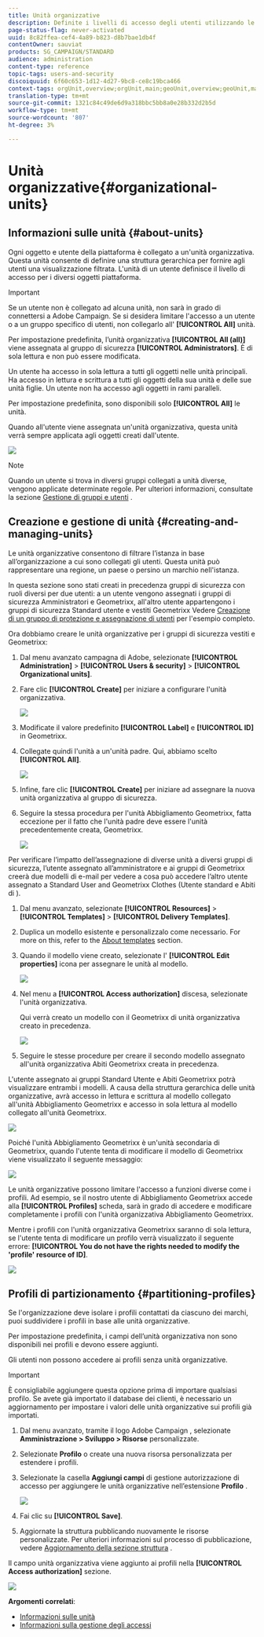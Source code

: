 ```yaml
---
title: Unità organizzative
description: Definite i livelli di accesso degli utenti utilizzando le unità organizzative.
page-status-flag: never-activated
uuid: 8c82ffea-cef4-4a89-b823-d8b7bae1db4f
contentOwner: sauviat
products: SG_CAMPAIGN/STANDARD
audience: administration
content-type: reference
topic-tags: users-and-security
discoiquuid: 6f60c653-1d12-4d27-9bc8-ce8c19bca466
context-tags: orgUnit,overview;orgUnit,main;geoUnit,overview;geoUnit,main
translation-type: tm+mt
source-git-commit: 1321c84c49de6d9a318bbc5bb8a0e28b332d2b5d
workflow-type: tm+mt
source-wordcount: '807'
ht-degree: 3%

---
```



# Unità organizzative{#organizational-units}

## Informazioni sulle unità {#about-units}

Ogni oggetto e utente della piattaforma è collegato a un&#39;unità organizzativa. Questa unità consente di definire una struttura gerarchica per fornire agli utenti una visualizzazione filtrata. L&#39;unità di un utente definisce il livello di accesso per i diversi oggetti piattaforma.

>[!IMPORTANT]
>
>Se un utente non è collegato ad alcuna unità, non sarà in grado di connettersi a  Adobe Campaign. Se si desidera limitare l&#39;accesso a un utente o a un gruppo specifico di utenti, non collegarlo all&#39; **[!UICONTROL All]** unità.
>
>Per impostazione predefinita, l’unità organizzativa **[!UICONTROL All (all)]** viene assegnata al gruppo di sicurezza **[!UICONTROL Administrators]**. È di sola lettura e non può essere modificata.

Un utente ha accesso in sola lettura a tutti gli oggetti nelle unità principali. Ha accesso in lettura e scrittura a tutti gli oggetti della sua unità e delle sue unità figlie. Un utente non ha accesso agli oggetti in rami paralleli.

Per impostazione predefinita, sono disponibili solo **[!UICONTROL All]** le unità.

Quando all&#39;utente viene assegnata un&#39;unità organizzativa, questa unità verrà sempre applicata agli oggetti creati dall&#39;utente.

![](assets/user_management_2.png)

>[!NOTE]
>
>Quando un utente si trova in diversi gruppi collegati a unità diverse, vengono applicate determinate regole. Per ulteriori informazioni, consultate la sezione [Gestione di gruppi e utenti](../../administration/using/managing-groups-and-users.md) .

## Creazione e gestione di unità {#creating-and-managing-units}

Le unità organizzative consentono di filtrare l’istanza in base all’organizzazione a cui sono collegati gli utenti. Questa unità può rappresentare una regione, un paese o persino un marchio nell&#39;istanza.

In questa sezione sono stati creati in precedenza gruppi di sicurezza con ruoli diversi per due utenti: a un utente vengono assegnati i gruppi di sicurezza Amministratori e Geometrixx, all&#39;altro utente appartengono i gruppi di sicurezza Standard utente e vestiti Geometrixx Vedere [Creazione di un gruppo di protezione e assegnazione di utenti](../../administration/using/managing-groups-and-users.md#creating-a-security-group-and-assigning-users) per l&#39;esempio completo.

Ora dobbiamo creare le unità organizzative per i gruppi di sicurezza vestiti e Geometrixx:

1. Dal menu avanzato  campagna di Adobe, selezionate **[!UICONTROL Administration]** > **[!UICONTROL Users & security]** > **[!UICONTROL Organizational units]**.
1. Fare clic **[!UICONTROL Create]** per iniziare a configurare l&#39;unità organizzativa.

   ![](assets/manage_units_1.png)

1. Modificate il valore predefinito **[!UICONTROL Label]** e **[!UICONTROL ID]** in Geometrixx.
1. Collegate quindi l&#39;unità a un&#39;unità padre. Qui, abbiamo scelto **[!UICONTROL All]**.

   ![](assets/manage_units_2.png)

1. Infine, fare clic **[!UICONTROL Create]** per iniziare ad assegnare la nuova unità organizzativa al gruppo di sicurezza.
1. Seguire la stessa procedura per l&#39;unità Abbigliamento Geometrixx, fatta eccezione per il fatto che l&#39;unità padre deve essere l&#39;unità precedentemente creata, Geometrixx.

   ![](assets/manage_units_3.png)

Per verificare l’impatto dell’assegnazione di diverse unità a diversi gruppi di sicurezza, l’utente assegnato all’amministratore e ai gruppi di Geometrixx creerà due modelli di e-mail per vedere a cosa può accedere l’altro utente assegnato a Standard User and Geometrixx Clothes (Utente standard e Abiti di ).

1. Dal menu avanzato, selezionate **[!UICONTROL Resources]** > **[!UICONTROL Templates]** > **[!UICONTROL Delivery Templates]**.
1. Duplica un modello esistente e personalizzalo come necessario. For more on this, refer to the [About templates](../../start/using/marketing-activity-templates.md) section.
1. Quando il modello viene creato, selezionate l&#39; **[!UICONTROL Edit properties]** icona per assegnare le unità al modello.

   ![](assets/manage_units_6.png)

1. Nel menu a **[!UICONTROL Access authorization]** discesa, selezionate l&#39;unità organizzativa.

   Qui verrà creato un modello con il Geometrixx di unità organizzativa creato in precedenza.

   ![](assets/manage_units_5.png)

1. Seguire le stesse procedure per creare il secondo modello assegnato all&#39;unità organizzativa Abiti Geometrixx creata in precedenza.

L&#39;utente assegnato ai gruppi Standard Utente e Abiti Geometrixx potrà visualizzare entrambi i modelli. A causa della struttura gerarchica delle unità organizzative, avrà accesso in lettura e scrittura al modello collegato all&#39;unità Abbigliamento Geometrixx e accesso in sola lettura al modello collegato all&#39;unità Geometrixx.

![](assets/manage_units_7.png)

Poiché l&#39;unità Abbigliamento Geometrixx è un&#39;unità secondaria di Geometrixx, quando l&#39;utente tenta di modificare il modello di Geometrixx viene visualizzato il seguente messaggio:

![](assets/manage_units_8.png)

Le unità organizzative possono limitare l&#39;accesso a funzioni diverse come i profili. Ad esempio, se il nostro utente di Abbigliamento Geometrixx accede alla **[!UICONTROL Profiles]** scheda, sarà in grado di accedere e modificare completamente i profili con l&#39;unità organizzativa Abbigliamento Geometrixx.

Mentre i profili con l&#39;unità organizzativa Geometrixx saranno di sola lettura, se l&#39;utente tenta di modificare un profilo verrà visualizzato il seguente errore: **[!UICONTROL You do not have the rights needed to modify the 'profile' resource of ID]**.

![](assets/manage_units_10.png)

## Profili di partizionamento {#partitioning-profiles}

Se l&#39;organizzazione deve isolare i profili contattati da ciascuno dei marchi, puoi suddividere i profili in base alle unità organizzative.

Per impostazione predefinita, i campi dell’unità organizzativa non sono disponibili nei profili e devono essere aggiunti.

Gli utenti non possono accedere ai profili senza unità organizzative.

>[!IMPORTANT]
>
>È consigliabile aggiungere questa opzione prima di importare qualsiasi profilo. Se avete già importato il database dei clienti, è necessario un aggiornamento per impostare i valori delle unità organizzative sui profili già importati.

1. Dal menu avanzato, tramite il logo Adobe Campaign , selezionate **Amministrazione > Sviluppo > Risorse** personalizzate.
1. Selezionate **Profilo** o create una nuova risorsa personalizzata per estendere i profili.
1. Selezionate la casella **Aggiungi campi** di gestione autorizzazione di accesso per aggiungere le unità organizzative nell’estensione **Profilo** .

   ![](assets/user_management_9.png)

1. Fai clic su **[!UICONTROL Save]**.
1. Aggiornate la struttura pubblicando nuovamente le risorse personalizzate. Per ulteriori informazioni sul processo di pubblicazione, vedere [Aggiornamento della sezione struttura](../../developing/using/data-model-concepts.md) .

Il campo unità organizzativa viene aggiunto ai profili nella **[!UICONTROL Access authorization]** sezione.

![](assets/user_management_10.png)

**Argomenti correlati**:

* [Informazioni sulle unità](../../administration/using/organizational-units.md#about-units)
* [Informazioni sulla gestione degli accessi](../../administration/using/about-access-management.md)

